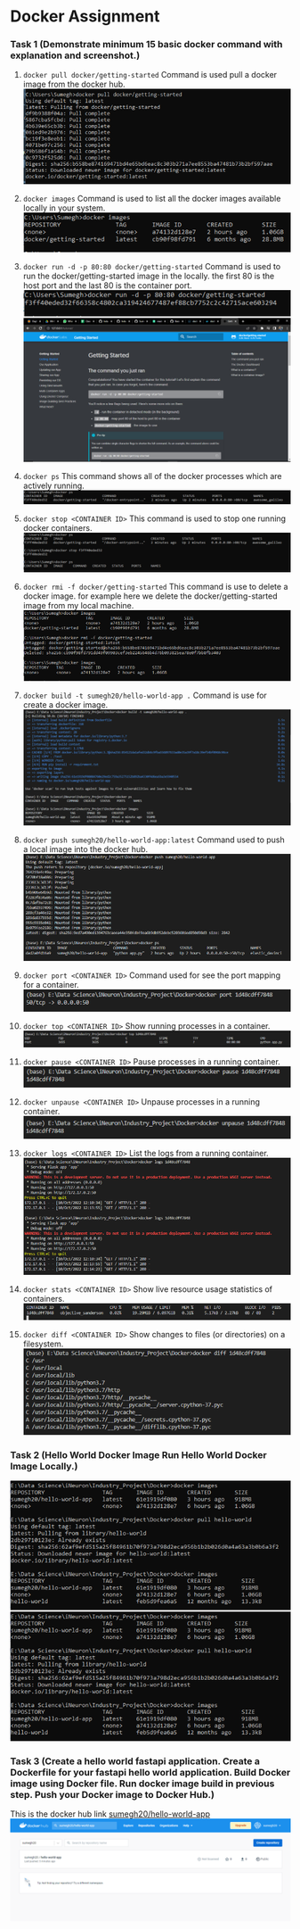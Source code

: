 # Docker Assignment

### Task 1 (Demonstrate minimum 15 basic docker command with explanation and screenshot.)

1. ```docker pull docker/getting-started```
Command is used pull a docker image from the docker hub.
![image](https://github.com/Sumegh20/Docker/blob/main/img/Docker_command_1.PNG)

2. ```docker images```
Command is used to list all the docker images available locally in your system.
![image](https://github.com/Sumegh20/Docker/blob/main/img/Docker_command_2.PNG)

3. ```docker run -d -p 80:80 docker/getting-started```
Command is used to run the docker/getting-started image in the locally. the first 80 is the host port and the last 80 is the container port.
![image](https://github.com/Sumegh20/Docker/blob/main/img/Docker_command_3_part_1.PNG)
![image](https://github.com/Sumegh20/Docker/blob/main/img/Docker_command_3_part_2.PNG)

4. ```docker ps```
This command shows all of the docker processes which are actively running.
![image](https://github.com/Sumegh20/Docker/blob/main/img/Docker_command_4.PNG)

5. ```docker stop <CONTAINER ID>```
This command is used to stop one running docker containers.
![image](https://github.com/Sumegh20/Docker/blob/main/img/Docker_command_5.PNG)

6. ```docker rmi -f docker/getting-started```
This command is use to delete a docker image. for example here we delete the docker/getting-started image from my local machine.
![image](https://github.com/Sumegh20/Docker/blob/main/img/Docker_command_6.PNG)

7. ```docker build -t sumegh20/hello-world-app .```
Command is use for create a docker image.
![image](https://github.com/Sumegh20/Docker/blob/main/img/Docker_command_7.PNG)

8. ```docker push sumegh20/hello-world-app:latest```
Command used to push a local image into the docker hub.
![image](https://github.com/Sumegh20/Docker/blob/main/img/Docker_command_8.PNG)

9. ```docker port <CONTAINER ID>```
Command used for see the port mapping for a container.
![image](https://github.com/Sumegh20/Docker/blob/main/img/Docker_command_9.PNG)

10. ```docker top <CONTAINER ID>```
Show running processes in a container.
![image](https://github.com/Sumegh20/Docker/blob/main/img/Docker_command_10.PNG)

11. ```docker pause <CONTAINER ID>```
Pause processes in a running container.
![image](https://github.com/Sumegh20/Docker/blob/main/img/Docker_command_11.PNG)

12. ```docker unpause <CONTAINER ID>```
Unpause processes in a running container.
![image](https://github.com/Sumegh20/Docker/blob/main/img/Docker_command_12.PNG)

13. ```docker logs <CONTAINER ID>```
List the logs from a running container.
![image](https://github.com/Sumegh20/Docker/blob/main/img/Docker_command_13.PNG)

14. ```docker stats <CONTAINER ID>```
Show live resource usage statistics of containers.
![image](https://github.com/Sumegh20/Docker/blob/main/img/Docker_command_14.PNG)

15. ```docker diff <CONTAINER ID>```
Show changes to files (or directories) on a filesystem.
![image](https://github.com/Sumegh20/Docker/blob/main/img/Docker_command_15.PNG)


### Task 2 (Hello World Docker Image Run Hello World Docker Image Locally.)
![image](https://github.com/Sumegh20/Docker/blob/main/img/Assignment_3_part_1.PNG)
![image](https://github.com/Sumegh20/Docker/blob/main/img/Assignment_3_part_1.PNG)

### Task 3 (Create a hello world fastapi application. Create a Dockerfile for your fastapi hello world application. Build Docker image using Docker file. Run docker image build in previous step. Push your Docker image to Docker Hub.)
This is the docker hub link [sumegh20/hello-world-app](https://hub.docker.com/repository/docker/sumegh20/hello-world-app)
![image](https://github.com/Sumegh20/Docker/blob/main/img/Assignment_2.PNG)
